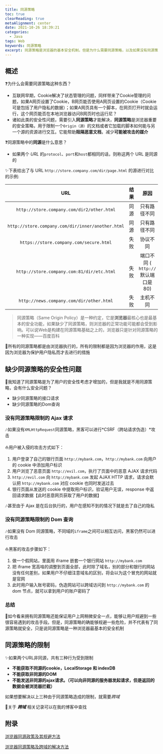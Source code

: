 ```yaml
---
title: 同源策略
toc: true
clearReading: true
metaAlignment: center
date: 2021-10-26 18:39:21
categories: 
  - Java
tags: Web
keywords: 同源策略
excerpt: 同源策略是浏览器的基本安全机制，但是为什么需要同源策略，以及如果没有同源策略会触发什么安全问题，都将在本文进行解答
---
```

<!-- toc -->
## 概述

:question:为什么会需要同源策略这种东西？

- 互联网早期，Cookie解决了状态管理的问题，同样带来了Cookie管理的问题，如果A网页设置了Cookie，B网页能否使用A网页设置的Cookie（Cookie可是包括了用户隐私的数据）；如果A网页具有一个脚本，在网页打开时就会运行，这个网页能否在本地浏览器访问B网页时也运行尼？
- 诸如此类的安全性问题，需要引入**同源策略**才能解决，**同源策略**是浏览器重要的安全策略，用于限制一个`Origin（源）`的文档或者它加载的脚本如何能与另一个源的资源进行交互。它能帮助**阻隔恶意文档**，减少**可能被攻击的媒介**

:question:同源策略中的**同源**是什么意思？

- 如果两个 *URL* 的`protocol`、`port`和`host`都相同的话，则称这两个 URL 是同源的

:sparkles:下表给出了与 URL `http://store.company.com/dir/page.html` 的源进行对比的示例:

|                        URL                        | 结果 |                原因                |
| :-----------------------------------------------: | :--: | :--------------------------------: |
|    `http://store.company.com/dir2/other.html`     | 同源 |            只有路径不同            |
| `http://store.company.com/dir/inner/another.html` | 同源 |            只有路径不同            |
|      `https://store.company.com/secure.html`      | 失败 |              协议不同              |
|    `http://store.company.com:81/dir/etc.html`     | 失败 | 端口不同 ( `http://` 默认端口是80) |
|     `http://news.company.com/dir/other.html`      | 失败 |              主机不同              |

> 同源策略（Same  Origin Policy）是一种约定，它是**浏览器**最核心也是最基本的安全功能，如果缺少了同源策略，则浏览器的正常功能可能都会受到影响。可以说Web是构建在同源策略基础之上的，浏览器只是针对同源策略的一种实现——百度百科

:notebook:所有的同源策略都是由浏览器执行的，所有的限制都是因为浏览器的作用，这是因为浏览器为保护用户隐私而才去进行的措施

## 缺少同源策略的安全性问题

:thinking:我知道了同源策略是为了用户的安全性考虑才增加的，但是我就是不用同源策略，会有什么安全问题？

- 缺少同源策略的接口请求
- 缺少同源策略的Dom查询

### 没有同源策略限制的 Ajax 请求

:notes:如果没有`XMLHttpRequest`同源策略，黑客可以进行*CSRF（跨站请求伪造）*攻击

:sailboat:用户被入侵的攻击方式如下：

1. 用户登录了自己的银行页面 `http://mybank.com`，`http://mybank.com` 向用户的 cookie 中添加用户标识
2. 用户浏览了恶意页面 `http://evil.com`，执行了页面中的恶意 AJAX 请求代码
3. `http://evil.com` 向 `http://mybank.com` 发起 AJAX HTTP 请求，请求会默认把 `http://mybank.com` 对应 cookie 也同时发送过去
4. 银行页面从发送的 cookie 中提取用户标识，验证用户无误，response 中返回请求数据【此时恶意网页获取了用户的数据】

:notes:甚至由于 Ajax 是在后台执行的，用户在感知不到的情况下就是去了自己的隐私

### 没有同源策略限制的 Dom 查询

:notes:如果没有 Dom 同源策略，不同域的`iframe`之间可以相互访问，黑客仍然可以进行攻击

:sailboat:黑客的攻击步骤如下：

1. 做一个假网站，里面用 iframe 嵌套一个银行网站 `http://mybank.com`
2. 把 iframe 宽高啥的调整到页面全部，此时除了域名，别的部分和银行的网站没有任何差别，如果用户不仔细注意域名的区别，将会以为这个冒充的网站就是官网
3. 此时用户输入账号密码，伪造网站可以跨域访问到 `http://mybank.com` 的 dom 节点，就可以拿到用户的账户密码了

### 总结

:notebook:如今看来拥有同源策略还能保证用户上网稍微安全一点，能够让用户规避到一些很容易遇到的攻击手段。但是，同源策略的确能够规避一些危险，并不代表有了同源策略就安全，只是说同源策略是一种浏览器最基本的安全机制

## 同源策略的限制

:sparkles:如果两个URL非同源，共有三种行为受到限制

- **不能获取不同源的cookie，LocalStorage 和 indexDB**
- **不能获取非同源的DOM**
- **不能发送非同源的ajax请求。（可以向非同源的服务器发起请求，但是返回的数据会被浏览器拦截）**

如果想要解决以上三种由于同源策略造成的限制，就需要*跨域*

:book:关于 ***跨域*** 相关记录可以在我的博客中查找

## 附录

[浏览器同源政策及其规避方法](https://www.ruanyifeng.com/blog/2016/04/same-origin-policy.html)

[浏览器同源策略及跨域的解决方法](https://juejin.cn/post/6844903681683357710)